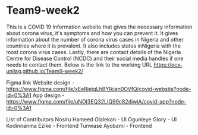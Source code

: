 # Team9-week2
This is a COVID 19 Information website that gives the necessary information about corona virus, it's symptoms and how you can prevent it.
It gives information about the number of corona virus cases in Nigeria and other countries where it is prevalent.
It also includes states inNigeria with the most corona virus cases.
Lastly, there are contact details of the Nigeria Centre for Disease Control (NCDC) and their social media handles if one needs to contact them.
Below is the link to the working URL
https://ecx-unilag.github.io/Team9-week2/

Figma link
Website design - https://www.figma.com/file/xEeRjejgLhBYIkian0OVfQ/covid-website?node-id=0%3A1
App design - https://www.figma.com/file/uNOI3EQ32LIQ99c82djwiA/covid-app?node-id=0%3A1

List of Contributors
Nosiru Hameed Olalekan - UI
Ogunleye Glory - UI
Kodinnanma Ezike - Frontend
Tunwase Ayobami - Frontend
